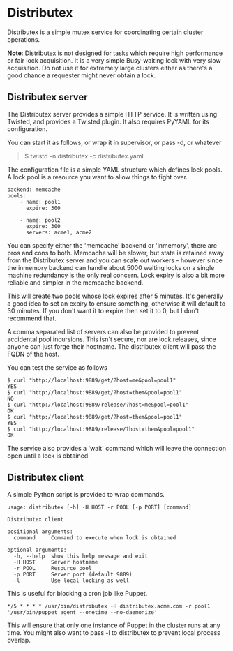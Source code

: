 # Distributex

Distributex is a simple mutex service for coordinating certain cluster
operations.

**Note**: Distributex is not designed for tasks which require high performance
or fair lock acquisition. It is a very simple Busy-waiting lock with very slow
acquisition. Do not use it for extremely large clusters either as there's 
a good chance a requester might never obtain a lock.

## Distributex server

The Distributex server provides a simple HTTP service. It is written using
Twisted, and provides a Twisted plugin. It also requires PyYAML for its 
configuration. 

You can start it as follows, or wrap it in supervisor, or pass -d, or whatever

> $ twistd -n distributex -c distributex.yaml

The configuration file is a simple YAML structure which defines lock pools. A
lock pool is a resource you want to allow things to fight over.

```
backend: memcache
pools:
    - name: pool1
      expire: 300

    - name: pool2
      expire: 300
      servers: acme1, acme2
```

You can specify either the 'memcache' backend or 'inmemory', there are pros
and cons to both. Memcache will be slower, but state is retained away from 
the Distributex server and you can scale out workers - however since the 
inmemory backend can handle about 5000 waiting locks on a single machine 
redundancy is the only real concern. Lock expiry is also a bit more reliable
and simpler in the memcache backend.

This will create two pools whose lock expires after 5 minutes. It's generally
a good idea to set an expiry to ensure something, otherwise it will default to
30 minutes. If you don't want it to expire then set it to 0, but I don't 
recommend that.

A comma separated list of servers can also be provided to prevent accidental
pool incursions. This isn't secure, nor are lock releases, since anyone can
just forge their hostname. The distributex client will pass the FQDN of the
host.

You can test the service as follows

```
$ curl "http://localhost:9889/get/?host=me&pool=pool1"
YES
$ curl "http://localhost:9889/get/?host=them&pool=pool1"
NO
$ curl "http://localhost:9889/release/?host=me&pool=pool1"
OK
$ curl "http://localhost:9889/get/?host=them&pool=pool1"
YES
$ curl "http://localhost:9889/release/?host=them&pool=pool1"
OK
```

The service also provides a 'wait' command which will leave the connection
open until a lock is obtained.


## Distributex client

A simple Python script is provided to wrap commands.

```
usage: distributex [-h] -H HOST -r POOL [-p PORT] [command]

Distributex client

positional arguments:
  command     Command to execute when lock is obtained

optional arguments:
  -h, --help  show this help message and exit
  -H HOST     Server hostname
  -r POOL     Resource pool
  -p PORT     Server port (default 9889)
  -l          Use local locking as well
```

This is useful for blocking a cron job like Puppet.

```
*/5 * * * * /usr/bin/distributex -H distributex.acme.com -r pool1 '/usr/bin/puppet agent --onetime --no-daemonize'
```

This will ensure that only one instance of Puppet in the cluster runs at any time.
You might also want to pass -l to distributex to prevent local process overlap.
